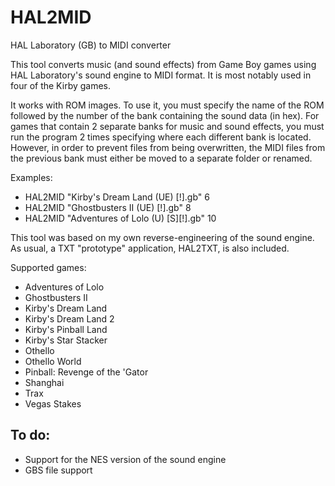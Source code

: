 # HAL2MID
HAL Laboratory (GB) to MIDI converter

This tool converts music (and sound effects) from Game Boy games using HAL Laboratory's sound engine to MIDI format. It is most notably used in four of the Kirby games.

It works with ROM images. To use it, you must specify the name of the ROM followed by the number of the bank containing the sound data (in hex).
For games that contain 2 separate banks for music and sound effects, you must run the program 2 times specifying where each different bank is located. However, in order to prevent files from being overwritten, the MIDI files from the previous bank must either be moved to a separate folder or renamed.

Examples:
* HAL2MID "Kirby's Dream Land (UE) [!].gb" 6
* HAL2MID "Ghostbusters II (UE) [!].gb" 8
* HAL2MID "Adventures of Lolo (U) [S][!].gb" 10

This tool was based on my own reverse-engineering of the sound engine. As usual, a TXT "prototype" application, HAL2TXT, is also included.

Supported games:
  * Adventures of Lolo
  * Ghostbusters II
  * Kirby's Dream Land
  * Kirby's Dream Land 2
  * Kirby's Pinball Land
  * Kirby's Star Stacker
  * Othello
  * Othello World
  * Pinball: Revenge of the 'Gator
  * Shanghai
  * Trax
  * Vegas Stakes

## To do:
  * Support for the NES version of the sound engine
  * GBS file support
